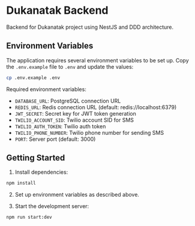 # Dukanatak Backend
Backend for Dukanatak project using NestJS and DDD architecture.

## Environment Variables
The application requires several environment variables to be set up. Copy the `.env.example` file to `.env` and update the values:

```bash
cp .env.example .env
```

Required environment variables:
- `DATABASE_URL`: PostgreSQL connection URL
- `REDIS_URL`: Redis connection URL (default: redis://localhost:6379)
- `JWT_SECRET`: Secret key for JWT token generation
- `TWILIO_ACCOUNT_SID`: Twilio account SID for SMS
- `TWILIO_AUTH_TOKEN`: Twilio auth token
- `TWILIO_PHONE_NUMBER`: Twilio phone number for sending SMS
- `PORT`: Server port (default: 3000)

## Getting Started
1. Install dependencies:
```bash
npm install
```

2. Set up environment variables as described above.

3. Start the development server:
```bash
npm run start:dev